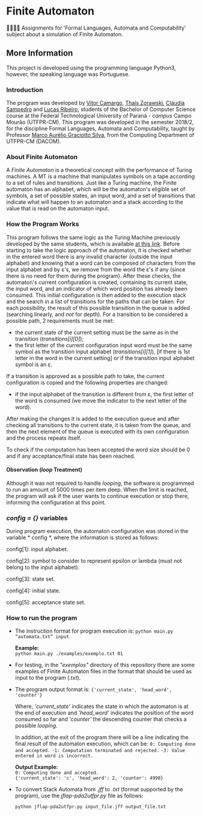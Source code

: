 # Finite Automaton
👨🏽‍💻👏 Assignments for 'Formal Languages, Automata and Computability' subject about a simulation of Finite Automaton.

## More Information
This project is developed using the programming language Python3, however, the speaking language was Portuguese.

### Introduction
The program was developed by [Vitor Camargo](https://github.com/vitorCamargo), [Thaís Zorawski](https://github.com/TZorawski), [Cláudia Sampedro](https://github.com/claudiaps) and [Lucas Ribeiro](https://github.com/lucasvribeiro), students of the Bachelor of Computer Science course at the Federal Technological University of Paraná - *campus* Campo Mourão (UTFPR-CM). This program was developed in the semester 2018/2, for the discipline Formal Languages, Automata and Computability, taught by Professor [Marco Aurélio Graciotto Silva](https://github.com/magsilva), from the Computing Department of UTFPR-CM (DACOM).

### About Finite Automaton
A *Finite Automaton* is a theoretical concept with the performance of Turing machines. A MT is a machine that manipulates symbols on a tape according to a set of rules and transitions. Just like a Turing machine, the Finite automaton has an alphabet, which will be the automaton's eligible set of symbols, a set of possible states, an input word, and a set of transitions that indicate what will happen to an automaton and a stack according to the value that is read on the automaton input.

### How the Program Works
This program follows the same logic as the Turing Machine previously developed by the same students, which is available [at this link](https://github.com/vitorCamargo/turin-machine). Before starting to take the logic approach of the automaton, it is checked whether in the entered word there is any invalid character (outside the input alphabet) and knowing that a word can be composed of characters from the input alphabet and by ε's, we remove from the word the ε's if any (since there is no need for them during the program). After these checks, the automaton's current configuration is created, containing its current state, the input word, and an indicator of which word position has already been consumed. This initial configuration is then added to the execution stack and the search in a list of transitions for the paths that can be taken. For each possibility, the result of this possible transition in the queue is added (searching linearly, and *not* for depth). For a transition to be considered a possible path, 2 requirements must be met:

- the current state of the current setting must be the same as in the transition (*transitions\[i]\[0]*);
- the first letter of the current configuration input word must be the same symbol as the transition input alphabet (*transitions\[i]\[1]*), \[if there is 1st letter in the word in the current setting] or if the transition input alphabet symbol is an ε.

If a transition is approved as a possible path to take, the current configuration is copied and the following properties are changed:
- if the input alphabet of the transition is different from ε, the first letter of the word is consumed (we move the indicator to the next letter of the word).

After making the changes it is added to the execution queue and after checking all transitions to the current state, it is taken from the queue, and then the next element of the queue is executed with its own configuration and the process repeats itself.

To check if the computation has been accepted the word size should be 0 and if any acceptance/final state has been reached.

#### Observation (*loop* Treatment)
Although it was not required to handle *looping*, the software is programmed to run an amount of 5000 times per item deep. When the limit is reached, the program will ask if the user wants to continue execution or stop there, informing the configuration at this point.

### *config = {}* variables
During program execution, the automaton configuration was stored in the variable * config *, where the information is stored as follows:

config\[1]: input alphabet.

config\[2]: symbol to consider to represent epsilon or lambda (must not belong to the input alphabet).

config\[3]: state set.

config\[4]: initial state.

config\[5]: acceptance state set.
	
### How to run the program
- The instruction format for program execution is:
	`python main.py “automata.txt” input`
    
  **Example:**  
  `python main.py ./examples/exemplo.txt 01`

- For testing, in the *"exemplos"* directory of this repository there are some examples of Finite Automaton files in the format that should be used as input to the program (*.txt*).

- The program output format is:
  `{'current_state', 'head_word', 'counter'}`

  Where, *'current_state'* indicates the state in which the automaton is at the end of execution and *'head_word'* indicates the position of the word consumed so far and *'counter'* the descending counter that checks a possible *looping*.
  
  In addition, at the exit of the program there will be a line indicating the final result of the automaton execution, which can be:
  `0: Computing done and accepted.`
  `-1: Computation terminated and rejected.`
  `-3: Value entered in word is incorrect.`

  **Output Example:**  
  `0: Computing done and accepted.`  
  `{'current_state': 'c', 'head_word': 2, 'counter': 4998}`
  
- To convert Stack Automata from *.jff* to *.txt* (format supported by the program), use the *jflap-pda2utfpr.py* file as follows:

  `python jflap-pda2utfpr.py input_file.jff output_file.txt`